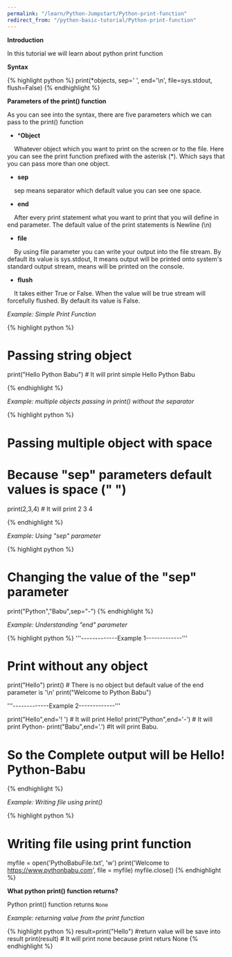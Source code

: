 ```yaml
---
permalink: "/learn/Python-Jumpstart/Python-print-function"
redirect_from: "/python-basic-tutorial/Python-print-function"
---
```


**Introduction**

In this tutorial we will learn about python print function

**Syntax**

{% highlight python %}
print(*objects, sep=' ', end='\n', file=sys.stdout, flush=False)
{% endhighlight %}

**Parameters of the print() function**

As you can see into the syntax, there are five parameters which we can pass to the print() function

- ***Object**

&nbsp;&nbsp;&nbsp;&nbsp;Whatever object which you want to print on the screen or to the file. Here you can see the print function prefixed with the asterisk (*). Which says that you can pass more than one object.

- **sep**

&nbsp;&nbsp;&nbsp;&nbsp;sep means separator which default value you can see one space.

- **end**

&nbsp;&nbsp;&nbsp;&nbsp;After every print statement what you want to print that you will define in end parameter. The default value of the print statements is Newline (\n)

- **file**

&nbsp;&nbsp;&nbsp;&nbsp;By using file parameter you can write your output into the file stream. By default its value is sys.stdout, It means output will be printed onto system's standard output stream, means will be printed on the console.

- **flush**

&nbsp;&nbsp;&nbsp;&nbsp;It takes either True or False. When the value will be true stream will forcefully flushed. By default its value is False.

*Example: Simple Print Function*

{% highlight python %}
# Passing string object  
print("Hello Python Babu") # It will print simple Hello Python Babu

{% endhighlight %}

*Example: multiple objects passing in print() without the separator*

{% highlight python %}

# Passing multiple object with space 
# Because "sep" parameters default values is space (" ")
print(2,3,4) # It will print 2 3 4

{% endhighlight %}



*Example: Using "sep" parameter*

{% highlight python %}
# Changing the value of the "sep" parameter
print("Python","Babu",sep="-")
{% endhighlight %}

*Example: Understanding "end" parameter*

{% highlight python %}
'''-------------Example 1-------------'''

# Print without any object
print("Hello")
print() # There is no object but default value of the end parameter is '\n'
print("Welcome to Python Babu")

'''-------------Example 2-------------'''

print("Hello",end='! ') # It will print Hello! 
print("Python",end='-') # It will print Python-
print("Babu",end='.') #It will print Babu.
# So the Complete output will be Hello! Python-Babu
{% endhighlight %}

*Example: Writing file using print()*

{% highlight python %}
# Writing file using print function
myfile = open('PythoBabuFile.txt', 'w')
print('Welcome to https://www.pythonbabu.com', file = myfile)
myfile.close()
{% endhighlight %}

**What python print() function returns?**

Python print() function returns `None`

*Example: returning value from the print function*

{% highlight python %}
result=print("Hello") #return value will be save into result
print(result) # It will print none because print returs None
{% endhighlight %}

